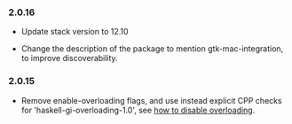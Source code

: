 ### 2.0.16

+ Update stack version to 12.10

+ Change the description of the package to mention gtk-mac-integration, to improve discoverability.

### 2.0.15

+ Remove enable-overloading flags, and use instead explicit CPP checks for 'haskell-gi-overloading-1.0', see [how to disable overloading](https://github.com/haskell-gi/haskell-gi/wiki/Overloading\#disabling-overloading).

